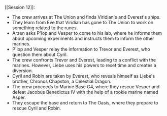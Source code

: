    [[Session 12]]:
- The crew arrives at The Union and finds Viridian's and Everest's ships.
- They learn from Eve that Viridian has gone to The Union to work on something related to the runes.
- Arzen asks P'lop and Vesper to come to his lab, where he informs them about upcoming experiments and instructs them to inform the other marines.
- P'lop and Vesper relay the information to Trevor and Everest, who question them about Cyril.
- The crew confronts Trevor and Everest, leading to a conflict with the marines. However, Liebe uses his powers to reset time and creates a diversion.
- Cyril and Robin are taken by Everest, who reveals himself as Liebe's brother, Chronos Chapston, a Celestial Dragon.
- The crew proceeds to Marine Base G4, where they rescue Vesper and defeat Jacobus Benedictus IV with the help of a rookie marine named Asper.
- They escape the base and return to The Oasis, where they prepare to rescue Cyril and Robin.
